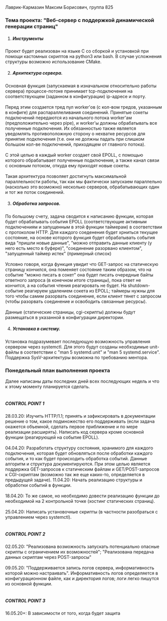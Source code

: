 Лаврик-Кармазин Максим Борисович, группа 825

<h3> Тема проекта: "Веб-сервер с поддержкой динамической генерации страниц" </h3>

1. <h5>Инструменты</h5>
Проект будет реализован на языке С со сборкой и установкой при помощи кастомных скриптов на python3 или bash.
В случае усложнения структуры возможно использование CMake.

2. <h5>Архитектура сервера.</h5>
Основная функция (запускаемая в изначальном относительно работы сервера) процессе-потоке принимает 
tcp-подключения на соответствующем (заданном в конфигурации) ip-адресе и порту.<br><br>
Перед этим создается тред пул worker'ов
(с кол-вом тредов, указанным в конфиге) для распараллеливания соединений. Принятые сокеты подключений
передаются из начального потока worker'aм (предположительно через pipe), и worker'ы должны обрабатывать
все полученные подключения. Их обязанностью также является уведомлять противоположную сторону
о нехватке ресурсов для принятие подключения (т.е. они не должны падать при слишком большом кол-ве
подключений, приходящем от главного потока). <br><br>
С этой целью в каждый worker создает свой EPOLL, с помощью которого обрабатывает полученные подключения,
а также канал связи с основным потоком, откуда ему приходят новые сокеты.<br><br>
Такая архитектура позволяет достигнуть максимальной параллельности работы, так как мы фактически запускаем
параллельно (насколько это возможно) несколько серверов, обрабатывающих один и тот же поток соединений.

3. <h5>Обработка запросов.</h5>
По большому счету, задача сводится к написанию функции, которая будет обрабатывать события EPOLL
(соответствующие активным подключениям и запущенным в этой функции таймерам) в соответствии с протоколом HTTP.
Для каждого соеденения будет хрниться текущее состояние, на основе которого функция будет обрабатывать события
вида "пришли новые данные", "можно отправить данные клиенту (у него есть место в буфере)", "соединение разорвано
клиентом", "запущенный таймер истек" (примерный список)<br><br>
Условно говоря, когда функция увидит что GET-запрос на статическую страницу кончился, она поменяет состояние 
таким образом, что на событие "можно писать в сокет" она будет писать очередные байты ответного запроса 
(в конечном итоге страницы), пока ответ не кончится, а на события чтения реагировать не будет. 
На shutdown-событие реагируем удалением сокета из EPOLL; таймеры нужны для того чтобы самим разорвать соединение,
если клиент тянет с запросом (чтобы разорвать соединение и освободить связанные ресурсы).<br><br>
Данные (статические страницы, cgi-скрипты) должны будут размещаться в указанной в конфигурации директории.

4. <h5>Установка в систему. </h5>
Установка подразумевает последующую возможность управления сервером через systemctl. Для этого будут
созданы необходимые unit-файлы в соответствии с "man 5 systemd.unit" и "man 5 systemd.service". Поддержка
SysV-архитектуры возможна по требованию ментора.

<h3> Понедельный план выполнения проекта </h3>
Далее написаны даты последних дней всех последующих недель и что к этому моменту планируется сделать.<br><br>

<h5>CONTROL POINT 1</h5>
28.03.20: Изучить HTTP/1.1; принять и зафиксировать в документации решение о том, какое подмножество
его поддерживать (если задача окажется объемной, сделать первое приближение и по мере реализации расширять).
Написать код сервера кроме основной функции (реагирующей на событие EPOLL).<br><br>
04.04.20: Разработать структуру состояния, хранимого для каждого подключения, которая будет обновляться
после обработки каждого события, и то как будет происходить обработка событий. Данные алгоритм и структура
документируются. При этом целью является поддержка GET-запросов к статическим файлам и GET/POST-запросов
к CGI-скриптам (возможно так же еще каких-то, определяется в предыдущей задаче). 
11.04.20: Начать реализацию структуры и обработки событий в функции.<br><br>
18.04.20: То же самое, но необходимо довести реализацию функции до необходимой на 2 контрольной точке
(хостинг статических страниц).<br><br>
25.04.20: Написать установочные скрипты (в частности разобраться с управлением через systemctl).<br><br>
<h5>CONTROL POINT 2</h5>
02.05.20: "Реализована возможность запускать потенциально опасные скрипты с ограничением их возможностей";
"Реализована передача данных скриптам через POST-запросы"<br><br>
09.05.20: "Поддерживается запись логов сервера, информативность которой можно настраивать". 
Информативность логов определяется в конфигурационном файле, как и директория логов; логи легко пишутся
из основной функции.<br><br>
<h5>CONTROL POINT 3</h5>
16.05.20+: В зависимости от того, когда будет защита